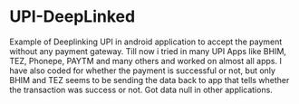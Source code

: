# UPI-DeepLinked
Example of Deeplinking UPI in android application to accept the payment without any payment gateway.
Till now i tried in many UPI Apps like BHIM, TEZ, Phonepe, PAYTM and many others and worked on almost all apps.
I have also coded for whether the payment is successful or not, but only BHIM and TEZ seems to be sending the data back to app that tells whether the transaction was success or not.
Got data null in other applications.

